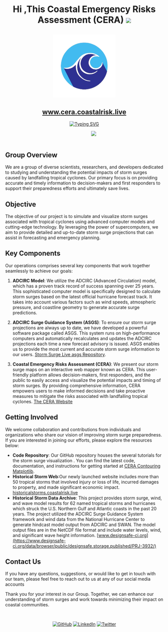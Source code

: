 <h1 align="center">Hi ,This Coastal Emergency Risks Assessment (CERA) <img src="https://media.giphy.com/media/hvRJCLFzcasrR4ia7z/giphy.gif" width="35"></h1>

</h2>
<h2 align="center">
	<img src="1622550830954-removebg-preview.png">  
</h2>
<h2 align="center">
    <a href="https://cera.coastalrisk.live/">www.cera.coastalrisk.live</a>
</h2>
<p align="center">
  <a href="https://git.io/typing-svg"><img src="https://readme-typing-svg.demolab.com?font=Fira+Code&size=25&duration=4000&pause=1000&color=42BBE6&background=42BBE600&multiline=true&width=435&height=100-&lines=VISUALIZE%3A+the+numbers.;ASSESS%3A+the+situation.;DECIDE%3A+the+next+move." alt="Typing SVG" /></a>
</p>

<picture> <img align="right" src="https://github.com/7oSkaaa/7oSkaaa/blob/main/Images/Right_Side.gif?raw=true" width = 230px></picture>

<br><br>
## Group Overview

We are a group of diverse scientists, researchers, and developers dedicated to studying and understanding the potential impacts of storm surges caused by landfalling tropical cyclones. Our primary focus is on providing accurate and timely information to decision-makers and first responders to support their preparedness efforts and ultimately save lives.

## Objective

The objective of our project is to simulate and visualize storm surges associated with tropical cyclones using advanced computer models and cutting-edge technology. By leveraging the power of supercomputers, we aim to provide detailed and up-to-date storm surge projections that can assist in forecasting and emergency planning.

## Key Components

Our operations  comprises several key components that work together seamlessly to achieve our goals:

1. **ADCIRC Model**: We utilize the ADCIRC (Advanced Circulation) model, which has a proven track record of success spanning over 25 years. This sophisticated computer model is specifically designed to calculate storm surges based on the latest official hurricane forecast track. It takes into account various factors such as wind speeds, atmospheric pressure, and coastline geometry to generate accurate surge predictions.

2. **ADCIRC Surge Guidance System (ASGS)**: To ensure our storm surge projections are always up to date, we have developed a powerful software package called ASGS. This system runs on high-performance computers and automatically recalculates and updates the ADCIRC projections each time a new forecast advisory is issued. ASGS enables us to provide the most current and accurate storm surge information to our users. [Storm Surge Live asgs Repository](https://github.com/StormSurgeLive/asgs).

3. **Coastal Emergency Risks Assessment (CERA)**: We present our storm surge maps on an interactive web mapper known as CERA. This user-friendly platform allows decision-makers, first responders, and the public to easily access and visualize the potential impacts and timing of storm surges. By providing comprehensive information, CERA empowers users to make informed decisions and take proactive measures to mitigate the risks associated with landfalling tropical cyclones. [The CERA Website](https://cera.coastalrisk.live/)

## Getting Involved

We welcome collaboration and contributions from individuals and organizations who share our vision of improving storm surge preparedness. If you are interested in joining our efforts, please explore the resources below:

- **Code Repository**: Our GitHub repository houses the several tutorials for the storm surge visualization . You can find the latest code, documentation, and instructions for getting started at [CERA Contouring Matplotlib](https://github.com/CERA-GROUP/CERA_Contouring_Matplotlib).
- **Historical Storm Web**:Our newly launched website includes more than 50 tropical storms that involved injury or loss of life, incurred damages to property, and made significant economic impact. [historicalstorms.coastalrisk.live](https://historicalstorms.coastalrisk.live/)
- **Historical Storm Data Archive**: This project provides storm surge, wind, and wave model results for 62 named tropical storms and hurricanes which struck the U.S. Northern Gulf and Atlantic coasts in the past 20 years. The project utilized the ADCIRC Surge Guidance System framework and wind data from the National Hurricane Center to generate hindcast model output from ADCIRC and SWAN. The model output files are in the NetCDF file format and include water levels, wind, and significant wave height information. [www.designsafe-ci.org](https://www.designsafe-ci.org/data/browser/public/designsafe.storage.published/PRJ-3932/)

## Contact Us

If you have any questions, suggestions, or would like to get in touch with our team, please feel free to reach out to us at  any of our social media accounts

Thank you for your interest in our Group. Together, we can enhance our understanding of storm surges and work towards minimizing their impact on coastal communities.

<br>
<p align="center">
	<a href="https://github.com/CERA-GROUP"><img src="https://img.shields.io/badge/GitHub-100000?style=for-the-badge&logo=github&logoColor=white" alt="GitHub"/></a>
	<a href="https://www.linkedin.com/company/coastal-emergency-risks-assessment/"><img src="https://img.shields.io/badge/LinkedIn-0077B5?style=for-the-badge&logo=linkedin&logoColor=white" alt="LinkedIn"/></a>
    <a href="https://twitter.com/CERAStormSurge"><img src="https://img.shields.io/badge/Twitter-1DA1F2?style=for-the-badge&logo=twitter&logoColor=white" alt="Twitter"/></a>
</p>
